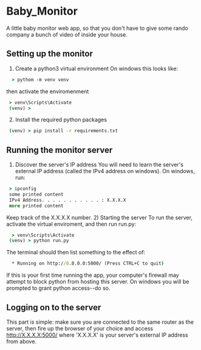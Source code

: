 # Baby_Monitor
A little baby monitor web app, so that you don't have to give some rando company a bunch of video of inside your house.
## Setting up the monitor
1) Create a python3 virtual environment
On windows this looks like:
```cmd
  > pythom -m venv venv
```
then activate the enviromenment
```cmd
 > venv\Scripts\Activate
 (venv) > 
```
2) Install the required python packages
```cmd
 (venv) > pip install -r requirements.txt
```
## Running the monitor server
1) Discover the server's IP address
You will need to learn the server's external IP address (called the IPv4 address on windows). On windows, run:
```cmd
 > ipconfig
 some printed content
 IPv4 Address. . . . . . . . . . . : X.X.X.X
 more printed content
```
Keep track of the X.X.X.X number.
2) Starting the server
To run the server, activate the virtual enviroment, and then run run.py:
```cmd
  > venv\Scripts\Activate
 (venv) > python run.py
```
The terminal should then list something to the effect of:
```cmd
  * Running on http://0.0.0.0:5000/ (Press CTRL+C to quit)
```
 If this is your first time running the app, your computer's firewall may attempt to block python from hosting this server. On windows you will be prompted to grant python access--do so.
 ## Logging on to the server
 This part is simple: make sure you are connected to the same router as the server, then fire up the browser of your choice and access http://X.X.X.X:5000/ where 'X.X.X.X' is your server's external IP address from above.
